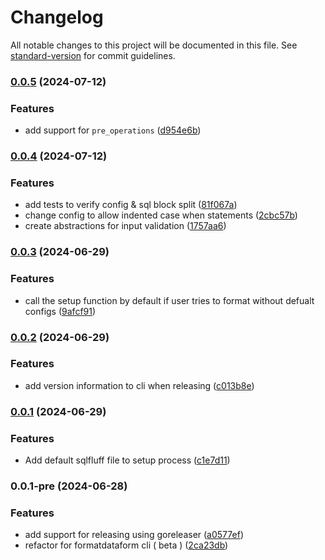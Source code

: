 # Changelog

All notable changes to this project will be documented in this file. See [standard-version](https://github.com/conventional-changelog/standard-version) for commit guidelines.

### [0.0.5](https://github.com/ashish10alex/formatdataform/compare/v0.0.4...v0.0.5) (2024-07-12)


### Features

* add support for `pre_operations` ([d954e6b](https://github.com/ashish10alex/formatdataform/commit/d954e6baca0df05aef8368565d53e5e0c624a06e))

### [0.0.4](https://github.com/ashish10alex/formatdataform/compare/v0.0.3...v0.0.4) (2024-07-12)


### Features

* add tests to verify config & sql block split ([81f067a](https://github.com/ashish10alex/formatdataform/commit/81f067ae0f113f3794490b086b8e5f6682a4f184))
* change config to allow indented case when statements ([2cbc57b](https://github.com/ashish10alex/formatdataform/commit/2cbc57b2d8637be1717d18bc7cacece19b39f551))
* create abstractions for input validation ([1757aa6](https://github.com/ashish10alex/formatdataform/commit/1757aa60614e694be57b5cd753bb5a3a9a9881e0))

### [0.0.3](https://github.com/ashish10alex/formatdataform/compare/v0.0.2...v0.0.3) (2024-06-29)


### Features

* call the setup function by default if user tries to format without defualt configs ([9afcf91](https://github.com/ashish10alex/formatdataform/commit/9afcf9101094e35f40862722fb0bef2b2b0112ce))

### [0.0.2](https://github.com/ashish10alex/formatdataform/compare/v0.0.1...v0.0.2) (2024-06-29)


### Features

* add version information to cli when releasing ([c013b8e](https://github.com/ashish10alex/formatdataform/commit/c013b8ed07db20688bc87aaab742e5a786646452))

### [0.0.1](https://github.com/ashish10alex/formatdataform/compare/v0.0.1-pre...v0.0.1) (2024-06-29)


### Features

* Add default sqlfluff file to setup process ([c1e7d11](https://github.com/ashish10alex/formatdataform/commit/c1e7d11538f72ec359bc3dcbff48338428a03f70))

### 0.0.1-pre (2024-06-28)


### Features

* add support for releasing using goreleaser ([a0577ef](https://github.com/ashish10alex/formatdataform/commit/a0577efbe788bb987eb7081b5b0ad2b2edfd9f13))
* refactor for formatdataform cli ( beta ) ([2ca23db](https://github.com/ashish10alex/formatdataform/commit/2ca23db22eb85cc37afd006121098bc563bb0f08))
